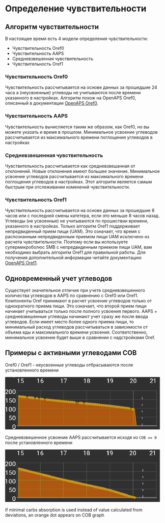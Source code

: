 # Определение чувствительности

## Алгоритм чувствительности

В настоящее время есть 4 модели определения чувствительности:

* Чувствительность Oref0
* Чувствительность AAPS
* Средневзвешенная чувствительность
* Чувствительность Oref1

### Чувствительность Oref0

Чувствительность рассчитывается на основе данных за прошедшие 24 часа а (неусвоенные) углеводы не учитываются после времени указанного в настройках. Алгоритм похож на OpenAPS Oref0, описанный в документации [OpenAPS Oref0](https://openaps.readthedocs.io/en/2017-05-21/docs/walkthrough/phase-4/advanced-features.html).

### Чувствительность AAPS

Чувствительность вычисляется таким же образом, как Oref0, но вы можете указать и время в прошлом. Минимальное усвоение углеводов рассчитывается из максимального времени поглощения углеводов в настройках

### Средневзвешенная чувствительность

Чувствительность рассчитывается как средневзвешанная от отклонений. Новые отклонения имеют большее значение. Минимальное усвоение углеводов рассчитывается из максимального времени поглощения углеводов в настройках. Этот алгоритм является самым быстрым при отслеживании изменений чувствительности.

### Чувствительность Oref1

Чувствительность рассчитывается на основе данных за прошедшие 8 часов или с последней смены катетера, если это меньше 8 часов назад. Углеводы (не усвоенные) не учитываются по прошествии времени, указанного в настройках. Только алгоритм Oref1 поддерживает непредвиденный прием пищи (UAM). Это означает, что время с распознанным непредвиденным приемом пищи UAM исключено из расчета чувствительности. Поэтому если вы используете супермикроболюс SMB с непредвиденным приемом пищи UAM, вам необходимо выбрать алгоритм Oref1 для правильной работы. Для получения дополнительной информации читайте документацию [OpenAPS Oref1](https://openaps.readthedocs.io/en/latest/docs/Customize-Iterate/autosens.html).

## Одновременный учет углеводов

Существует значительное отличие при учете средневзвешенного количества углеводов в AAPS по сравнению с Oref0 или Oref1. Компоненты Oref принимают в расчет усвоение углеводов только от однократного приема пищи. Это означает, что второй прием пищи начинает учитываться только после полного усвоения первого. AAPS + средневзвешенные углеводы начинают учет сразу же после ввода углеводов. Если имеет место более одного приема пищи, то минимальный расход углеводов рассчитываться в зависимости от объема еды и максимального времени усвоения. Соответственно, минимальное усвоение будет выше в сравнении с надстройками Oref.

## Примеры с активными углеводами COB

Oref0 / Oref1 - неусвоенные углеводы отбрасываются после установленного времени

![Активные углеводы COB из oref0](../images/cob_oref0_orange.png)

Средневзвешенное усвоение AAPS рассчитывается исходя из `COB == 0` после установленного времени

![Активные углеводы COB из AAPS](../images/cob_aaps2_orange.png)

If minimal carbs absorption is used instead of value calculated from deviations, an orange dot appears on COB graph